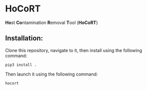 # HoCoRT
<strong>Ho</strong>st <strong>Co</strong>ntamination <strong>R</strong>emoval <strong>T</strong>ool (<strong>HoCoRT</strong>)

## Installation:

Clone this repository, navigate to it, then install using the following command:

```
pip3 install .
```

Then launch it using the following command:

```
hocort
```
